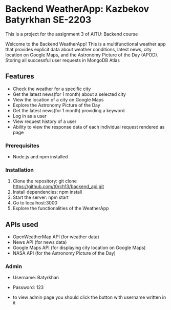 # Backend WeatherApp: Kazbekov Batyrkhan SE-2203

This is a project for the assignment 3 of AITU: Backend course 

Welcome to the Backend WeatherApp! This is a multifunctional weather app that provides explicit data about weather conditions, latest news, city location on Google Maps, and the Astronomy Picture of the Day (APOD). Storing all successful user requests in MongoDB Atlas

## Features

- Check the weather for a specific city
- Get the latest news(for 1 month) about a selected city
- View the location of a city on Google Maps
- Explore the Astronomy Picture of the Day
- Get the latest news(for 1 month) providing a keyword
- Log in as a user
- View request history of a user
- Ability to view the response data of each individual request rendered as page


### Prerequisites

- Node.js and npm installed 

### Installation

1. Clone the repository: git clone https://github.com/t0rch13/backend_api.git
2. Install dependencies: npm install
3. Start the server: npm start
4. Go to localhost:3000
5. Explore the functionalities of the WeatherApp

## APIs used
- OpenWeatherMap API (for weather data)
- News API (for news data)
- Google Maps API (for displaying city location on Google Maps)
- NASA API (for the Astronomy Picture of the Day)

### Admin
- Username: Batyrkhan
- Password: 123

- to view admin page you should click the button with username written in it

